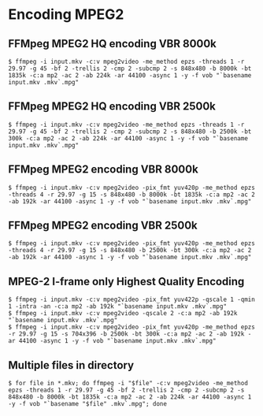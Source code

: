 # Encoding MPEG2
## FFMpeg MPEG2 HQ encoding VBR 8000k
```
$ ffmpeg -i input.mkv -c:v mpeg2video -me_method epzs -threads 1 -r 29.97 -g 45 -bf 2 -trellis 2 -cmp 2 -subcmp 2 -s 848x480 -b 8000k -bt 1835k -c:a mp2 -ac 2 -ab 224k -ar 44100 -async 1 -y -f vob "`basename input.mkv .mkv`.mpg"
```

## FFMpeg MPEG2 HQ encoding VBR 2500k
```
$ ffmpeg -i input.mkv -c:v mpeg2video -me_method epzs -threads 1 -r 29.97 -g 45 -bf 2 -trellis 2 -cmp 2 -subcmp 2 -s 848x480 -b 2500k -bt 300k -c:a mp2 -ac 2 -ab 224k -ar 44100 -async 1 -y -f vob "`basename input.mkv .mkv`.mpg"
```

## FFMpeg MPEG2 encoding VBR 8000k
```
$ ffmpeg -i input.mkv -c:v mpeg2video -pix_fmt yuv420p -me_method epzs -threads 4 -r 29.97 -g 15 -s 848x480 -b 8000k -bt 1835k -c:a mp2 -ac 2 -ab 192k -ar 44100 -async 1 -y -f vob "`basename input.mkv .mkv`.mpg"
```

## FFMpeg MPEG2 encoding VBR 2500k
```
$ ffmpeg -i input.mkv -c:v mpeg2video -pix_fmt yuv420p -me_method epzs -threads 4 -r 29.97 -g 15 -s 848x480 -b 2500k -bt 300k -c:a mp2 -ac 2 -ab 192k -ar 44100 -async 1 -y -f vob "`basename input.mkv .mkv`.mpg"
```

## MPEG-2 I-frame only Highest Quality Encoding
```
$ ffmpeg -i input.mkv -c:v mpeg2video -pix_fmt yuv422p -qscale 1 -qmin 1 -intra -an -c:a mp2 -ab 192k "`basename input.mkv .mkv`.mpg"
$ ffmpeg -i input.mkv -c:v mpeg2video -qscale 2 -c:a mp2 -ab 192k "`basename input.mkv .mkv`.mpg"
$ ffmpeg -i input.mkv -c:v mpeg2video -pix_fmt yuv420p -me_method epzs -r 29.97 -g 15 -s 704x396 -b 2500k -bt 300k -c:a mp2 -ac 2 -ab 192k -ar 44100 -async 1 -y -f vob "`basename input.mkv .mkv`.mpg"
```

## Multiple files in directory
```
$ for file in *.mkv; do ffmpeg -i "$file" -c:v mpeg2video -me_method epzs -threads 1 -r 29.97 -g 45 -bf 2 -trellis 2 -cmp 2 -subcmp 2 -s 848x480 -b 8000k -bt 1835k -c:a mp2 -ac 2 -ab 224k -ar 44100 -async 1 -y -f vob "`basename "$file" .mkv`.mpg"; done
```

